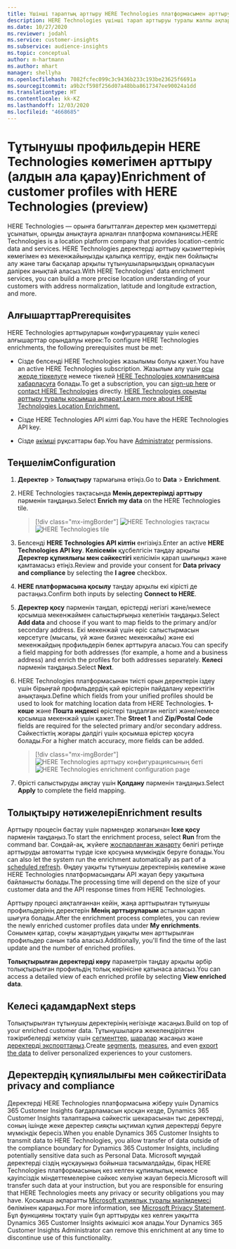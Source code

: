 ```yaml
---
title: Үшінші тараптың арттыру HERE Technologies платформасымен арттыру
description: HERE Technologies үшінші тарап арттыруы туралы жалпы ақпарат.
ms.date: 10/27/2020
ms.reviewer: jodahl
ms.service: customer-insights
ms.subservice: audience-insights
ms.topic: conceptual
author: m-hartmann
ms.author: mhart
manager: shellyha
ms.openlocfilehash: 7082fcfec099c3c9436b233c193be23625f6691a
ms.sourcegitcommit: a9b2cf598f256d07a48bba8617347ee90024a1dd
ms.translationtype: HT
ms.contentlocale: kk-KZ
ms.lasthandoff: 12/03/2020
ms.locfileid: "4668685"
---
```

# <a name="enrichment-of-customer-profiles-with-here-technologies-preview"></a><span data-ttu-id="50476-103">Тұтынушы профильдерін HERE Technologies көмегімен арттыру (алдын ала қарау)</span><span class="sxs-lookup"><span data-stu-id="50476-103">Enrichment of customer profiles with HERE Technologies (preview)</span></span>

<span data-ttu-id="50476-104">HERE Technologies — орынға бағытталған деректер мен қызметтерді ұсынатын, орынды анықтауға арналған платформа компаниясы.</span><span class="sxs-lookup"><span data-stu-id="50476-104">HERE Technologies is a location platform company that provides location-centric data and services.</span></span> <span data-ttu-id="50476-105">HERE Technologies деректерді арттыру қызметтерінің көмегімен өз мекенжайыңызды қалыпқа келтіру, ендік пен бойлықты алу және тағы басқалар арқылы тұтынушыларыңыздың орналасуын дәлірек анықтай аласыз.</span><span class="sxs-lookup"><span data-stu-id="50476-105">With HERE Technologies' data enrichment services, you can build a more precise location understanding of your customers with address normalization, latitude and longitude extraction, and more.</span></span>

## <a name="prerequisites"></a><span data-ttu-id="50476-106">Алғышарттар</span><span class="sxs-lookup"><span data-stu-id="50476-106">Prerequisites</span></span>

<span data-ttu-id="50476-107">HERE Technologies арттыруларын конфигурациялау үшін келесі алғышарттар орындалуы керек:</span><span class="sxs-lookup"><span data-stu-id="50476-107">To configure HERE Technologies enrichments, the following prerequisites must be met:</span></span>

- <span data-ttu-id="50476-108">Сізде белсенді HERE Technologies жазылымы болуы қажет.</span><span class="sxs-lookup"><span data-stu-id="50476-108">You have an active HERE Technologies subscription.</span></span> <span data-ttu-id="50476-109">Жазылым алу үшін [осы жерде тіркелуге](https://developer.here.com/sign-up?utm_medium=referral&utm_source=Microsoft-Dynamics-CI&create=Freemium-Basic) немесе тікелей [HERE Technologies компаниясына хабарласуға](https://developer.here.com/help?utm_medium=referral&utm_source=Microsoft-Dynamics-CI#how-can-we-help-you) болады.</span><span class="sxs-lookup"><span data-stu-id="50476-109">To get a subscription, you can [sign-up here](https://developer.here.com/sign-up?utm_medium=referral&utm_source=Microsoft-Dynamics-CI&create=Freemium-Basic) or [contact HERE Technologies](https://developer.here.com/help?utm_medium=referral&utm_source=Microsoft-Dynamics-CI#how-can-we-help-you) directly.</span></span> [<span data-ttu-id="50476-110">HERE Technologies орынды арттыру туралы қосымша ақпарат.</span><span class="sxs-lookup"><span data-stu-id="50476-110">Learn more about HERE Technologies Location Enrichment.</span></span>](https://developer.here.com/location-enrichment?cid=Dev-MicrosoftDynamics-DB-0-Dev-&utm_source=MicrosoftDynamics&utm_medium=referral&utm_campaign=Online_Dev_ReferralMicrosoft)

- <span data-ttu-id="50476-111">Сізде HERE Technologies API кілті бар.</span><span class="sxs-lookup"><span data-stu-id="50476-111">You have the HERE Technologies API key.</span></span>

- <span data-ttu-id="50476-112">Сізде [әкімші](permissions.md#administrator) рұқсаттары бар.</span><span class="sxs-lookup"><span data-stu-id="50476-112">You have [Administrator](permissions.md#administrator) permissions.</span></span>

## <a name="configuration"></a><span data-ttu-id="50476-113">Теңшелім</span><span class="sxs-lookup"><span data-stu-id="50476-113">Configuration</span></span>

1. <span data-ttu-id="50476-114">**Деректер** > **Толықтыру** тармағына өтіңіз.</span><span class="sxs-lookup"><span data-stu-id="50476-114">Go to **Data** > **Enrichment**.</span></span>

1. <span data-ttu-id="50476-115">HERE Technologies тақтасында **Менің деректерімді арттыру** пәрменін таңдаңыз.</span><span class="sxs-lookup"><span data-stu-id="50476-115">Select **Enrich my data** on the HERE Technologies tile.</span></span>

   > [!div class="mx-imgBorder"]
   > <span data-ttu-id="50476-116">![HERE Technologies тақтасы](media/HERE-tile.png "HERE Technologies тақтасы")</span><span class="sxs-lookup"><span data-stu-id="50476-116">![HERE Technologies tile](media/HERE-tile.png "HERE Technologies tile")</span></span>

1. <span data-ttu-id="50476-117">Белсенді **HERE Technologies API кілтін** енгізіңіз.</span><span class="sxs-lookup"><span data-stu-id="50476-117">Enter an active **HERE Technologies API key**.</span></span> <span data-ttu-id="50476-118">**Келісемін** құсбелгісін таңдау арқылы **Деректер құпиялығы мен сәйкестігі** келісімін қарап шығыңыз және қамтамасыз етіңіз.</span><span class="sxs-lookup"><span data-stu-id="50476-118">Review and provide your consent for **Data privacy and compliance** by selecting the **I agree** checkbox.</span></span> 

1. <span data-ttu-id="50476-119">**HERE платформасына қосылу** таңдау арқылы екі кірісті де растаңыз.</span><span class="sxs-lookup"><span data-stu-id="50476-119">Confirm both inputs by selecting **Connect to HERE**.</span></span>

1. <span data-ttu-id="50476-120">**Деректер қосу** пәрменін таңдап, өрістерді негізгі және/немесе қосымша мекенжаймен салыстырғыңыз келетінін таңдаңыз.</span><span class="sxs-lookup"><span data-stu-id="50476-120">Select **Add data** and choose if you want to map fields to the primary and/or secondary address.</span></span> <span data-ttu-id="50476-121">Екі мекенжай үшін өріс салыстырмасын көрсетуге (мысалы, үй және бизнес мекенжайы) және екі мекенжайдың профильдерін бөлек арттыруға аласыз.</span><span class="sxs-lookup"><span data-stu-id="50476-121">You can specify a field mapping for both addresses (for example, a home and a business address) and enrich the profiles for both addresses separately.</span></span> <span data-ttu-id="50476-122">**Келесі** пәрменін таңдаңыз.</span><span class="sxs-lookup"><span data-stu-id="50476-122">Select **Next**.</span></span>

1. <span data-ttu-id="50476-123">HERE Technologies платформасынан тиісті орын деректерін іздеу үшін бірыңғай профильдердің қай өрістерін пайдалану керектігін анықтаңыз.</span><span class="sxs-lookup"><span data-stu-id="50476-123">Define which fields from your unified profiles should be used to look for matching location data from HERE Technologies.</span></span> <span data-ttu-id="50476-124">**1-көше** және **Пошта индексі** өрістері таңдалған негізгі және/немесе қосымша мекенжай үшін қажет.</span><span class="sxs-lookup"><span data-stu-id="50476-124">The **Street 1** and **Zip/Postal Code** fields are required for the selected primary and/or secondary address.</span></span> <span data-ttu-id="50476-125">Сәйкестіктің жоғары дәлдігі үшін қосымша өрістер қосуға болады.</span><span class="sxs-lookup"><span data-stu-id="50476-125">For a higher match accuracy, more fields can be added.</span></span>

   > [!div class="mx-imgBorder"]
   > <span data-ttu-id="50476-126">![HERE Technologies арттыру конфигурациясының беті](media/enrichment-HERE-configuration.png "HERE Technologies арттыру конфигурациясының беті")</span><span class="sxs-lookup"><span data-stu-id="50476-126">![HERE Technologies enrichment configuration page](media/enrichment-HERE-configuration.png "HERE Technologies enrichment configuration page")</span></span>

1. <span data-ttu-id="50476-127">Өрісті салыстыруды аяқтау үшін **Қолдану** пәрменін таңдаңыз.</span><span class="sxs-lookup"><span data-stu-id="50476-127">Select **Apply** to complete the field mapping.</span></span>

## <a name="enrichment-results"></a><span data-ttu-id="50476-128">Толықтыру нәтижелері</span><span class="sxs-lookup"><span data-stu-id="50476-128">Enrichment results</span></span>

<span data-ttu-id="50476-129">Арттыру процесін бастау үшін пәрмендер жолағынан **Іске қосу** пәрменін таңдаңыз.</span><span class="sxs-lookup"><span data-stu-id="50476-129">To start the enrichment process, select **Run** from the command bar.</span></span> <span data-ttu-id="50476-130">Сондай-ақ, жүйеге [жоспарланған жаңарту](system.md#schedule-tab) бөлігі ретінде арттыруды автоматты түрде іске қосуына мүмкіндік беруге болады.</span><span class="sxs-lookup"><span data-stu-id="50476-130">You can also let the system run the enrichment automatically as part of a [scheduled refresh](system.md#schedule-tab).</span></span> <span data-ttu-id="50476-131">Өңдеу уақыты тұтынушы деректерінің көлеміне және HERE Technologies платформасындағы API жауап беру уақытына байланысты болады.</span><span class="sxs-lookup"><span data-stu-id="50476-131">The processing time will depend on the size of your customer data and the API response times from HERE Technologies.</span></span>

<span data-ttu-id="50476-132">Арттыру процесі аяқталғаннан кейін, жаңа арттырылған тұтынушы профильдерінің деректерін **Менің арттыруларым** астынан қарап шығуға болады.</span><span class="sxs-lookup"><span data-stu-id="50476-132">After the enrichment process completes, you can review the newly enriched customer profiles data under **My enrichments**.</span></span> <span data-ttu-id="50476-133">Сонымен қатар, соңғы жаңартудың уақыты мен арттырылған профильдер санын таба аласыз.</span><span class="sxs-lookup"><span data-stu-id="50476-133">Additionally, you'll find the time of the last update and the number of enriched profiles.</span></span>

<span data-ttu-id="50476-134">**Толықтырылған деректерді көру** параметрін таңдау арқылы әрбір толықтырылған профильдің толық көрінісіне қатынаса аласыз.</span><span class="sxs-lookup"><span data-stu-id="50476-134">You can access a detailed view of each enriched profile by selecting **View enriched data**.</span></span>

## <a name="next-steps"></a><span data-ttu-id="50476-135">Келесі қадамдар</span><span class="sxs-lookup"><span data-stu-id="50476-135">Next steps</span></span>

<span data-ttu-id="50476-136">Толықтырылған тұтынушы деректерінің негізінде жасаңыз.</span><span class="sxs-lookup"><span data-stu-id="50476-136">Build on top of your enriched customer data.</span></span> <span data-ttu-id="50476-137">Тұтынушыларға жекелендірілген тәжірибелерді жеткізу үшін [сегменттер](segments.md), [шаралар](measures.md) жасаңыз және [деректерді экспорттаңыз](export-destinations.md).</span><span class="sxs-lookup"><span data-stu-id="50476-137">Create [segments](segments.md), [measures](measures.md), and even [export the data](export-destinations.md) to deliver personalized experiences to your customers.</span></span>

## <a name="data-privacy-and-compliance"></a><span data-ttu-id="50476-138">Деректердің құпиялылығы мен сәйкестігі</span><span class="sxs-lookup"><span data-stu-id="50476-138">Data privacy and compliance</span></span>

<span data-ttu-id="50476-139">Деректерді HERE Technologies платформасына жіберу үшін Dynamics 365 Customer Insights бағдарламасын қосқан кезде, Dynamics 365 Customer Insights талаптарына сәйкестік шекарасынан тыс деректерді, соның ішінде жеке деректер сияқты ықтимал құпия деректерді беруге мүмкіндік бересіз.</span><span class="sxs-lookup"><span data-stu-id="50476-139">When you enable Dynamics 365 Customer Insights to transmit data to HERE Technologies, you allow transfer of data outside of the compliance boundary for Dynamics 365 Customer Insights, including potentially sensitive data such as Personal Data.</span></span> <span data-ttu-id="50476-140">Microsoft мұндай деректерді сіздің нұсқауыңыз бойынша тасымалдайды, бірақ HERE Technologies платформасының кез келген құпиялылық немесе қауіпсіздік міндеттемелеріне сәйкес келуіне жауап бересіз.</span><span class="sxs-lookup"><span data-stu-id="50476-140">Microsoft will transfer such data at your instruction, but you are responsible for ensuring that HERE Technologies meets any privacy or security obligations you may have.</span></span> <span data-ttu-id="50476-141">Қосымша ақпаратты [Microsoft құпиялық туралы мәлімдемесі](https://go.microsoft.com/fwlink/?linkid=396732) бөлімінен қараңыз.</span><span class="sxs-lookup"><span data-stu-id="50476-141">For more information, see [Microsoft Privacy Statement](https://go.microsoft.com/fwlink/?linkid=396732).</span></span>
<span data-ttu-id="50476-142">Бұл функцияны тоқтату үшін бұл арттыруды кез келген уақытта Dynamics 365 Customer Insights әкімшісі жоя алады.</span><span class="sxs-lookup"><span data-stu-id="50476-142">Your Dynamics 365 Customer Insights Administrator can remove this enrichment at any time to discontinue use of this functionality.</span></span>
